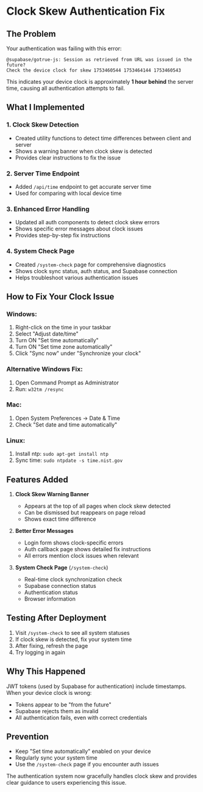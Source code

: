 # Clock Skew Authentication Fix

## The Problem

Your authentication was failing with this error:
```
@supabase/gotrue-js: Session as retrieved from URL was issued in the future? 
Check the device clock for skew 1753460544 1753464144 1753460543
```

This indicates your device clock is approximately **1 hour behind** the server time, causing all authentication attempts to fail.

## What I Implemented

### 1. **Clock Skew Detection**
- Created utility functions to detect time differences between client and server
- Shows a warning banner when clock skew is detected
- Provides clear instructions to fix the issue

### 2. **Server Time Endpoint**
- Added `/api/time` endpoint to get accurate server time
- Used for comparing with local device time

### 3. **Enhanced Error Handling**
- Updated all auth components to detect clock skew errors
- Shows specific error messages about clock issues
- Provides step-by-step fix instructions

### 4. **System Check Page**
- Created `/system-check` page for comprehensive diagnostics
- Shows clock sync status, auth status, and Supabase connection
- Helps troubleshoot various authentication issues

## How to Fix Your Clock Issue

### Windows:
1. Right-click on the time in your taskbar
2. Select "Adjust date/time"
3. Turn ON "Set time automatically"
4. Turn ON "Set time zone automatically"
5. Click "Sync now" under "Synchronize your clock"

### Alternative Windows Fix:
1. Open Command Prompt as Administrator
2. Run: `w32tm /resync`

### Mac:
1. Open System Preferences → Date & Time
2. Check "Set date and time automatically"

### Linux:
1. Install ntp: `sudo apt-get install ntp`
2. Sync time: `sudo ntpdate -s time.nist.gov`

## Features Added

1. **Clock Skew Warning Banner**
   - Appears at the top of all pages when clock skew detected
   - Can be dismissed but reappears on page reload
   - Shows exact time difference

2. **Better Error Messages**
   - Login form shows clock-specific errors
   - Auth callback page shows detailed fix instructions
   - All errors mention clock issues when relevant

3. **System Check Page** (`/system-check`)
   - Real-time clock synchronization check
   - Supabase connection status
   - Authentication status
   - Browser information

## Testing After Deployment

1. Visit `/system-check` to see all system statuses
2. If clock skew is detected, fix your system time
3. After fixing, refresh the page
4. Try logging in again

## Why This Happened

JWT tokens (used by Supabase for authentication) include timestamps. When your device clock is wrong:
- Tokens appear to be "from the future"
- Supabase rejects them as invalid
- All authentication fails, even with correct credentials

## Prevention

- Keep "Set time automatically" enabled on your device
- Regularly sync your system time
- Use the `/system-check` page if you encounter auth issues

The authentication system now gracefully handles clock skew and provides clear guidance to users experiencing this issue.